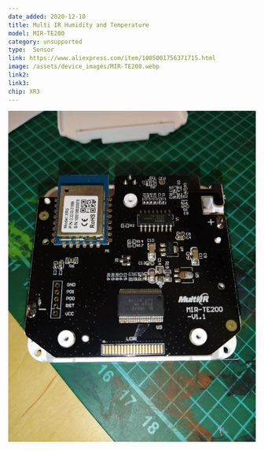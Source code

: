 ```yaml
---
date_added: 2020-12-10
title: Multi IR Humidity and Temperature
model: MIR-TE200
category: unsupported
type:  Sensor
link: https://www.aliexpress.com/item/1005001756371715.html
image: /assets/device_images/MIR-TE200.webp
link2: 
link3: 
chip: XR3
---
```


![Internals](/assets/device_images/MIR-TE200_pcb.webp)